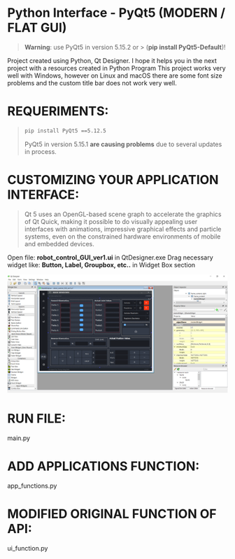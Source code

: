# Python Interface  - PyQt5 (MODERN / FLAT GUI)
> **Warning**: use PyQt5 in version 5.15.2 or > (**pip install PyQt5-Default**)!


Project created using Python, Qt Designer.
I hope it helps you in the next project with a resources created in Python Program
This project works very well with Windows, however on Linux and macOS there are some font size problems and the custom title bar does not work very well.
# REQUERIMENTS:
> ```sh
> pip install PyQt5 ==5.12.5
> ```
> PyQt5 in version 5.15.1 **are causing problems** due to several updates in process.
# CUSTOMIZING YOUR APPLICATION INTERFACE:
>Qt 5 uses an OpenGL-based scene graph to accelerate the graphics of Qt Quick, making it possible to do visually appealing user interfaces with animations, impressive graphical effects and particle systems, even on the constrained hardware environments of mobile and embedded devices.

Open file: **robot_control_GUI_ver1.ui** in QtDesigner.exe
Drag necessary widget like: **Button, Label, Groupbox, etc..** in Widget Box section

![image_1](https://github.com/leonardin999/GUI-Default-Resources/blob/master/Designed.PNG?raw=true)
# RUN FILE:
main.py
# ADD APPLICATIONS FUNCTION:
app_functions.py
# MODIFIED ORIGINAL FUNCTION OF API:
ui_function.py